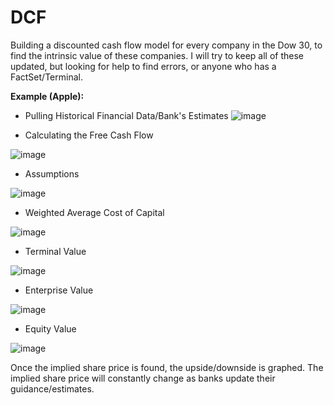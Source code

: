 # DCF
Building a discounted cash flow model for every company in the Dow 30, to find the intrinsic value of these companies. I will try to keep all of these updated, but looking for help to find errors, or anyone who has a FactSet/Terminal.

**Example (Apple):**
- Pulling Historical Financial Data/Bank's Estimates
![image](https://user-images.githubusercontent.com/68554481/178504844-bb585f0a-468c-4c44-805f-07827defa241.png)


- Calculating the Free Cash Flow

![image](https://user-images.githubusercontent.com/68554481/178505061-38f16a6e-de68-45a9-812c-23ecb9897fcc.png)



- Assumptions

![image](https://user-images.githubusercontent.com/68554481/178505143-fea5ae5e-2d44-4752-b402-9a00af841a71.png)



- Weighted Average Cost of Capital

![image](https://user-images.githubusercontent.com/68554481/178505318-60beebe4-db26-4229-8a39-d87480ec9783.png)



- Terminal Value

![image](https://user-images.githubusercontent.com/68554481/178505374-799502a0-de2b-4c5c-8ecc-75bcf9a7de9a.png)



- Enterprise Value

![image](https://user-images.githubusercontent.com/68554481/178505441-3ba4361e-57ca-46c5-b2b1-eb2f85b36327.png)



- Equity Value

![image](https://user-images.githubusercontent.com/68554481/178505502-35aecd42-eb1f-463c-b1b5-c0e9f4810afd.png)



Once the implied share price is found, the upside/downside is graphed. The implied share price will constantly change as banks update their guidance/estimates.
